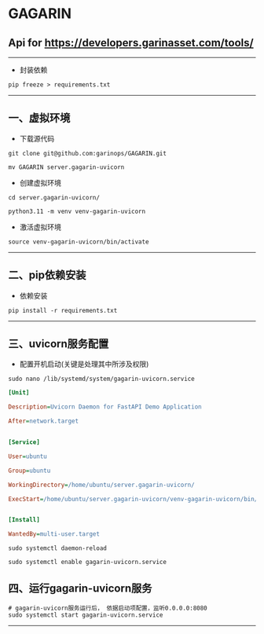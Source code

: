 # GAGARIN
## Api for https://developers.garinasset.com/tools/
***
- 封装依赖
```shell
pip freeze > requirements.txt
```

***
## 一、虚拟环境
- 下载源代码
```shell
git clone git@github.com:garinops/GAGARIN.git

mv GAGARIN server.gagarin-uvicorn
```
- 创建虚拟环境
```shell
cd server.gagarin-uvicorn/

python3.11 -m venv venv-gagarin-uvicorn
```
- 激活虚拟环境
```shell
source venv-gagarin-uvicorn/bin/activate
```
***
## 二、pip依赖安装
- 依赖安装
```shell
pip install -r requirements.txt
```
***
## 三、uvicorn服务配置 

- 配置开机启动(关键是处理其中所涉及权限)
```shell
sudo nano /lib/systemd/system/gagarin-uvicorn.service
```
```cfg
[Unit]

Description=Uvicorn Daemon for FastAPI Demo Application

After=network.target


[Service]

User=ubuntu

Group=ubuntu

WorkingDirectory=/home/ubuntu/server.gagarin-uvicorn/

ExecStart=/home/ubuntu/server.gagarin-uvicorn/venv-gagarin-uvicorn/bin/uvicorn main:gagarin --host 0.0.0.0 --port 8080 --root-path /gagarin


[Install]

WantedBy=multi-user.target
```
```shell
sudo systemctl daemon-reload
```
```shell
sudo systemctl enable gagarin-uvicorn.service
```
## 四、运行gagarin-uvicorn服务
```shell
# gagarin-uvicorn服务运行后， 依据启动项配置，监听0.0.0.0:8080
sudo systemctl start gagarin-uvicorn.service
```
***

